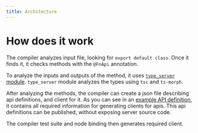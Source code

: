```yaml
---
title: Architecture
---
```


# How does it work

The compiler analyzes input file, looking for `export default class`.
Once it finds it, it checks methods with the `@FnApi` annotation.

To analyze the inputs and outputs of the method, it uses [`type_server` module](https://github.com/fnapi/fnapi/tree/cf462d14c82011ae80b02aca8a9f474b662e17d4/crates/fnapi-compiler/src/type_server).
`type_server` module analyzes the types using `tsc` and `ts-morph`.

After analyzing the methods, the compiler can create a json file describing api definitions, and client for it.
As you can see in an [example API definition](https://github.com/fnapi/fnapi/blob/cf462d14c82011ae80b02aca8a9f474b662e17d4/crates/fnapi-compiler/tests/fixture/return-types/object/1/apiDef.json), it contains all required information for generating clients for apis.
This api definitions can be published, without exposing server source code.

The compiler test suite and node binding then generates required client.
